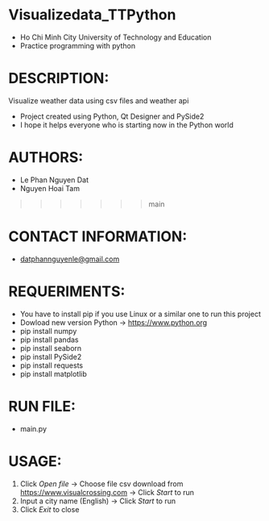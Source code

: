 # Visualizedata_TTPython
* Ho Chi Minh City University of Technology and Education
* Practice programming with python

# DESCRIPTION:
Visualize weather data using csv files and weather api
* Project created using Python, Qt Designer and PySide2
* I hope it helps everyone who is starting now in the Python world

# AUTHORS:
* Le Phan Nguyen Dat
* Nguyen Hoai Tam
>>>>>>> main

# CONTACT INFORMATION:
* datphannguyenle@gmail.com

# REQUERIMENTS:
* You have to install pip if you use Linux or a similar one to run this project
* Dowload new version Python -> https://www.python.org
* pip install numpy
* pip install pandas
* pip install seaborn
* pip install PySide2
* pip install requests
* pip install matplotlib

# RUN FILE:
* main.py

# USAGE:
1. Click _Open file_ -> Choose file csv download from https://www.visualcrossing.com -> Click _Start_ to run
2. Input a city name (English) -> Click _Start_ to run
3. Click _Exit_ to close
